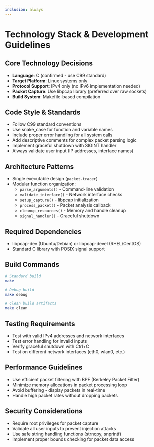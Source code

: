 ```yaml
---
inclusion: always
---
```


# Technology Stack & Development Guidelines

## Core Technology Decisions
- **Language**: C (confirmed - use C99 standard)
- **Target Platform**: Linux systems only
- **Protocol Support**: IPv4 only (no IPv6 implementation needed)
- **Packet Capture**: Use libpcap library (preferred over raw sockets)
- **Build System**: Makefile-based compilation

## Code Style & Standards
- Follow C99 standard conventions
- Use snake_case for function and variable names
- Include proper error handling for all system calls
- Add descriptive comments for complex packet parsing logic
- Implement graceful shutdown with SIGINT handler
- Always validate user input (IP addresses, interface names)

## Architecture Patterns
- Single executable design (`packet-tracer`)
- Modular function organization:
  - `parse_arguments()` - Command-line validation
  - `validate_interface()` - Network interface checks
  - `setup_capture()` - libpcap initialization
  - `process_packet()` - Packet analysis callback
  - `cleanup_resources()` - Memory and handle cleanup
  - `signal_handler()` - Graceful shutdown

## Required Dependencies
- libpcap-dev (Ubuntu/Debian) or libpcap-devel (RHEL/CentOS)
- Standard C library with POSIX signal support

## Build Commands
```bash
# Standard build
make

# Debug build
make debug

# Clean build artifacts
make clean
```

## Testing Requirements
- Test with valid IPv4 addresses and network interfaces
- Test error handling for invalid inputs
- Verify graceful shutdown with Ctrl+C
- Test on different network interfaces (eth0, wlan0, etc.)

## Performance Guidelines
- Use efficient packet filtering with BPF (Berkeley Packet Filter)
- Minimize memory allocations in packet processing loop
- Avoid buffering - display packets in real-time
- Handle high packet rates without dropping packets

## Security Considerations
- Require root privileges for packet capture
- Validate all user inputs to prevent injection attacks
- Use safe string handling functions (strncpy, snprintf)
- Implement proper bounds checking for packet data access